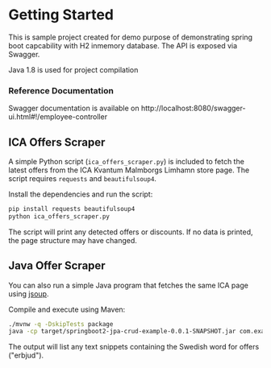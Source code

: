 # Getting Started

This is sample project created for demo purpose of demonstrating spring boot capcability with H2 inmemory database.
The API is exposed via Swagger.

Java 1.8 is used for project compilation

### Reference Documentation

Swagger documentation is available on
http://localhost:8080/swagger-ui.html#!/employee-controller

## ICA Offers Scraper

A simple Python script (`ica_offers_scraper.py`) is included to fetch the latest offers from the ICA Kvantum Malmborgs Limhamn store page. The script requires `requests` and `beautifulsoup4`.

Install the dependencies and run the script:

```bash
pip install requests beautifulsoup4
python ica_offers_scraper.py
```

The script will print any detected offers or discounts. If no data is printed, the page structure may have changed.

## Java Offer Scraper

You can also run a simple Java program that fetches the same ICA page using [jsoup](https://jsoup.org/).

Compile and execute using Maven:

```bash
./mvnw -q -DskipTests package
java -cp target/springboot2-jpa-crud-example-0.0.1-SNAPSHOT.jar com.example.OfferScraper
```

The output will list any text snippets containing the Swedish word for offers ("erbjud").
